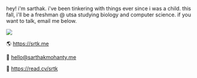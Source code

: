 hey! i'm sarthak. i've been tinkering with things ever since i was a child. this fall, i'll be a freshman @ utsa studying biology and computer science. if you want to talk, email me below.

![](https://komarev.com/ghpvc/?username=sarthaktexas&color=blueviolet)

🌎 https://srtk.me

📨 [hello@sarthakmohanty.me](mailto:hello@sarthakmohanty.me)

💼 https://read.cv/srtk
